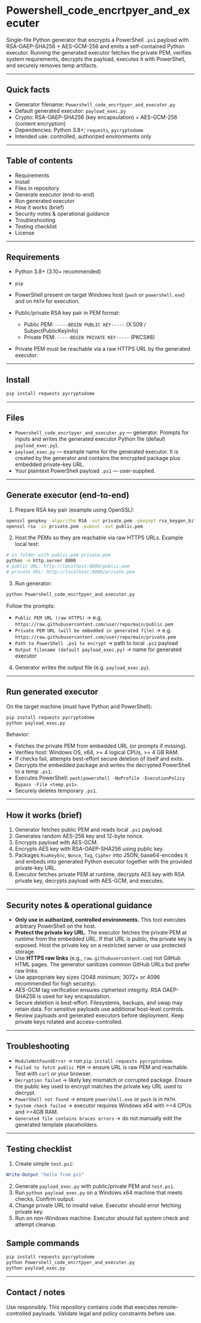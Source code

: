 # Powershell_code_encrtpyer_and_executer

Single-file Python generator that encrypts a PowerShell `.ps1` payload with RSA-OAEP-SHA256 + AES-GCM-256 and emits a self-contained Python executor. Running the generated executor fetches the private PEM, verifies system requirements, decrypts the payload, executes it with PowerShell, and securely removes temp artifacts.

---

## Quick facts

* Generator filename: `Powershell_code_encrtpyer_and_executer.py`
* Default generated executor: `payload_exec.py`
* Crypto: RSA-OAEP-SHA256 (key encapsulation) + AES-GCM-256 (content encryption)
* Dependencies: Python 3.8+; `requests`, `pycryptodome`
* Intended use: controlled, authorized environments only

---

## Table of contents

* Requirements
* Install
* Files in repository
* Generate executor (end-to-end)
* Run generated executor
* How it works (brief)
* Security notes & operational guidance
* Troubleshooting
* Testing checklist
* License

---

## Requirements

* Python 3.8+ (3.10+ recommended)
* `pip`
* PowerShell present on target Windows host (`pwsh` or `powershell.exe`) and on `PATH` for execution.
* Public/private RSA key pair in PEM format:

  * Public PEM: `-----BEGIN PUBLIC KEY-----` (X.509 / SubjectPublicKeyInfo)
  * Private PEM: `-----BEGIN PRIVATE KEY-----` (PKCS#8)
* Private PEM must be reachable via a raw HTTPS URL by the generated executor.

---

## Install

```bash
pip install requests pycryptodome
```

---

## Files

* `Powershell_code_encrtpyer_and_executer.py` — generator. Prompts for inputs and writes the generated executor Python file (default `payload_exec.py`).
* `payload_exec.py` — example name for the generated executor. It is created by the generator and contains the encrypted package plus embedded private-key URL.
* Your plaintext PowerShell payload `.ps1` — user-supplied.

---

## Generate executor (end-to-end)

1. Prepare RSA key pair (example using OpenSSL):

```bash
openssl genpkey -algorithm RSA -out private.pem -pkeyopt rsa_keygen_bits:2048
openssl rsa -in private.pem -pubout -out public.pem
```

2. Host the PEMs so they are reachable via raw HTTPS URLs. Example local test:

```bash
# in folder with public.pem private.pem
python -m http.server 8000
# public URL: http://localhost:8000/public.pem
# private URL: http://localhost:8000/private.pem
```

3. Run generator:

```bash
python Powershell_code_encrtpyer_and_executer.py
```

Follow the prompts:

* `Public PEM URL (raw HTTPS)` → e.g. `https://raw.githubusercontent.com/user/repo/main/public.pem`
* `Private PEM URL (will be embedded in generated file)` → e.g. `https://raw.githubusercontent.com/user/repo/main/private.pem`
* `Path to PowerShell .ps1 to encrypt` → path to local `.ps1` payload
* `Output filename (default payload_exec.py)` → name for generated executor

4. Generator writes the output file (e.g. `payload_exec.py`).

---

## Run generated executor

On the target machine (must have Python and PowerShell):

```bash
pip install requests pycryptodome
python payload_exec.py
```

Behavior:

* Fetches the private PEM from embedded URL (or prompts if missing).
* Verifies host: Windows OS, x64, >= 4 logical CPUs, >= 4 GB RAM.
* If checks fail, attempts best-effort secure deletion of itself and exits.
* Decrypts the embedded package and writes the decrypted PowerShell to a temp `.ps1`.
* Executes PowerShell: `pwsh|powershell -NoProfile -ExecutionPolicy Bypass -File <temp.ps1>`.
* Securely deletes temporary `.ps1`.

---

## How it works (brief)

1. Generator fetches public PEM and reads local `.ps1` payload.
2. Generates random AES-256 key and 12-byte nonce.
3. Encrypts payload with AES-GCM.
4. Encrypts AES key with RSA-OAEP-SHA256 using public key.
5. Packages `RsaKeyEnc`, `Nonce`, `Tag`, `Cipher` into JSON, base64-encodes it and embeds into generated Python executor together with the provided private-key URL.
6. Executor fetches private PEM at runtime, decrypts AES key with RSA private key, decrypts payload with AES-GCM, and executes.

---

## Security notes & operational guidance

* **Only use in authorized, controlled environments.** This tool executes arbitrary PowerShell on the host.
* **Protect the private key URL.** The executor fetches the private PEM at runtime from the embedded URL. If that URL is public, the private key is exposed. Host the private key on a restricted server or use protected storage.
* Use **HTTPS raw links** (e.g., `raw.githubusercontent.com`) not GitHub HTML pages. The generator sanitizes common GitHub URLs but prefer raw links.
* Use appropriate key sizes (2048 minimum; 3072+ or 4096 recommended for high security).
* AES-GCM tag verification ensures ciphertext integrity. RSA OAEP-SHA256 is used for key encapsulation.
* Secure deletion is best-effort. Filesystems, backups, and swap may retain data. For sensitive payloads use additional host-level controls.
* Review payloads and generated executors before deployment. Keep private keys rotated and access-controlled.

---

## Troubleshooting

* `ModuleNotFoundError` → run `pip install requests pycryptodome`.
* `Failed to fetch public PEM` → ensure URL is raw PEM and reachable. Test with `curl` or your browser.
* `Decryption failed` → likely key mismatch or corrupted package. Ensure the public key used to encrypt matches the private key URL used to decrypt.
* `PowerShell not found` → ensure `powershell.exe` or `pwsh` is in `PATH`.
* `System check failed` → executor requires Windows x64 with >=4 CPUs and >=4GB RAM.
* `Generated file contains braces errors` → do not manually edit the generated template placeholders.

---

## Testing checklist

1. Create simple `test.ps1`:

```powershell
Write-Output "hello from ps1"
```

2. Generate `payload_exec.py` with public/private PEM and `test.ps1`.
3. Run `python payload_exec.py` on a Windows x64 machine that meets checks. Confirm output.
4. Change private URL to invalid value. Executor should error fetching private key.
5. Run on non-Windows machine. Executor should fail system check and attempt cleanup.


## Sample commands

```bash
pip install requests pycryptodome
python Powershell_code_encrtpyer_and_executer.py
python payload_exec.py
```

---

## Contact / notes

Use responsibly. This repository contains code that executes remote-controlled payloads. Validate legal and policy constraints before use.
